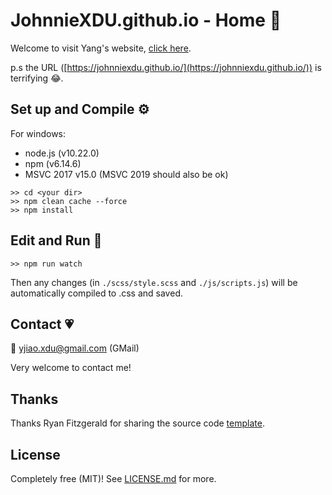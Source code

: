 # JohnnieXDU.github.io - Home :house_with_garden:



Welcome to visit Yang's website, [click here](https://johnniexdu.github.io/). 



p.s the URL ([https://johnniexdu.github.io/](https://johnniexdu.github.io/)) is terrifying :joy:.



## Set up and Compile :gear:

For windows:

- node.js (v10.22.0)
- npm (v6.14.6)
- MSVC 2017 v15.0 (MSVC 2019 should also be ok)



```shell
>> cd <your dir>
>> npm clean cache --force
>> npm install
```



## Edit and Run :scroll:

```shell
>> npm run watch
```



Then any changes (in `./scss/style.scss` and `./js/scripts.js`) will be automatically compiled to .css and saved.



## Contact :heartpulse:

:email: yjiao.xdu@gmail.com (GMail)

Very welcome to contact me!



## Thanks 

Thanks Ryan Fitzgerald for sharing the source code [template](https://github.com/RyanFitzgerald/devportfolio).



## License

Completely free (MIT)! See [LICENSE.md](LICENSE.md) for more.
